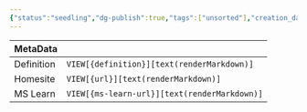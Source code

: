 ```yaml
---
{"status":"seedling","dg-publish":true,"tags":["unsorted"],"creation_date":"2024-05-07 15:23","definition":"undefined","ms-learn-url":"undefined","url":"undefined","aliases":null,"permalink":"/unsorted/azure-function-triggers/","dgPassFrontmatter":true}
---
```



| MetaData   |                                              |
| ---------- | -------------------------------------------- |
| Definition | `VIEW[{definition}][text(renderMarkdown)]`   |
| Homesite   | `VIEW[{url}][text(renderMarkdown)]`          |
| MS Learn   | `VIEW[{ms-learn-url}][text(renderMarkdown)]` |
